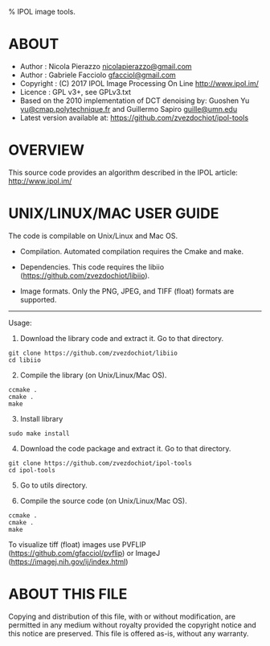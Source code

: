 % IPOL image tools.

# ABOUT

* Author : Nicola Pierazzo   <nicolapierazzo@gmail.com>
* Author : Gabriele Facciolo <gfacciol@gmail.com>
* Copyright : (C) 2017 IPOL Image Processing On Line http://www.ipol.im/
* Licence   : GPL v3+, see GPLv3.txt
* Based on the 2010 implementation of DCT denoising by:
  Guoshen Yu <yu@cmap.polytechnique.fr> and Guillermo Sapiro <guille@umn.edu>
* Latest version available at: https://github.com/zvezdochiot/ipol-tools

# OVERVIEW

This source code provides an algorithm described in the IPOL article: http://www.ipol.im/

# UNIX/LINUX/MAC USER GUIDE

The code is compilable on Unix/Linux and Mac OS. 

- Compilation. 
Automated compilation requires the Cmake and make.

- Dependencies.
This code requires the libiio (https://github.com/zvezdochiot/libiio).

- Image formats. 
Only the PNG, JPEG, and TIFF (float) formats are supported. 
 
-------------------------------------------------------------------------
Usage:
1. Download the library code and extract it. Go to that directory. 

```
git clone https://github.com/zvezdochiot/libiio
cd libiio
```

2. Compile the library (on Unix/Linux/Mac OS). 

```
ccmake .
cmake .
make
```

3. Install library

```
sudo make install
```

4. Download the code package and extract it. Go to that directory. 

```
git clone https://github.com/zvezdochiot/ipol-tools
cd ipol-tools
```

5. Go to utils directory. 

5. Compile the source code (on Unix/Linux/Mac OS). 
```
ccmake .
cmake .
make
```

To visualize tiff (float) images use PVFLIP (https://github.com/gfacciol/pvflip) 
or ImageJ (https://imagej.nih.gov/ij/index.html)


# ABOUT THIS FILE
Copying and distribution of this file, with or without modification,
are permitted in any medium without royalty provided the copyright
notice and this notice are preserved.  This file is offered as-is,
without any warranty.
